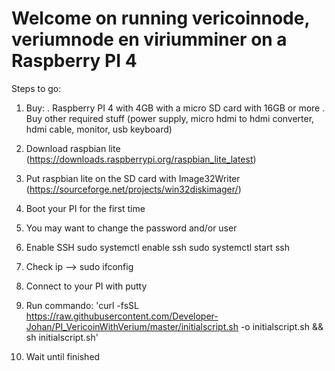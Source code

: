 # Welcome on running vericoinnode, veriumnode en viriumminer on a Raspberry PI 4

Steps to go:
 1. Buy:
 . Raspberry PI 4 with 4GB with a micro SD card with 16GB or more
 . Buy other required stuff (power supply, micro hdmi to hdmi converter, hdmi cable, monitor, usb keyboard)

 2. Download raspbian lite 																							(https://downloads.raspberrypi.org/raspbian_lite_latest)
 3. Put raspbian lite on the SD card with Image32Writer																(https://sourceforge.net/projects/win32diskimager/)
 4. Boot your PI for the first time
 5. You may want to change the password and/or user
 6. Enable SSH
    sudo systemctl enable ssh
    sudo systemctl start ssh
 7. Check ip --> sudo ifconfig
 8. Connect to your PI with putty
 9. Run commando: 'curl -fsSL https://raw.githubusercontent.com/Developer-Johan/PI_VericoinWithVerium/master/initialscript.sh -o initialscript.sh && sh initialscript.sh'
10. Wait until finished
